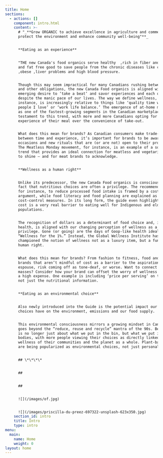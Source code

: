 ```yaml
---
title: Home
sections:
  - actions: []
    component: intro.html
    content: >-
      # "_**Grow ORGANIC to achieve excellence in agriculture and commerce,
      protect the environment and enhance community well-being"**_


      **Eating as an experience**


      "THE new Canada's food organics serve healthy  ,rich in fiber and vitamins
      and fat free good to save people from the chronic diseases like cancer
      ,obese ,liver problems and high blood pressure.


      Though this may seem impractical for many Canadians rushing between jobs
      and other obligations, the new Canada Food organics is aligned with our
      emerging desire to ‘take a beat’ and savor experiences and each other –
      despite the manic pace of our lives. The way we define wellness, for
      instance, is increasingly relative to things like ‘quality time with the
      people I love’ or ‘work life balance.’ The emergence of at-home meal kits
      as one of the fastest-growing segments in the Canadian marketplace is also
      testament to this trend, with more and more Canadians opting for the
      experience of their meal over the convenience of take-out.


      What does this mean for brands? As Canadian consumers make trade-offs
      between time and experience, it’s important for brands to be aware of the
      occasions and new rituals that are (or are not) open to their products.
      The Meatless Monday movement, for instance, is an example of a social
      trend that provides an ideal connection for meatless and vegetarian foods
      to shine – and for meat brands to acknowledge.


      **Wellness as a human right**


      Unlike its predecessor, the new Canada Food organics is conscious of the
      fact that nutritious choices are often a privilege. The recommendation,
      for instance, to reduce processed food intake is framed by a cost
      argument, while food literacy and food planning are explained as
      cost-control measures. In its long form, the guide even highlights how
      cost is a very real barrier to eating well for Indigenous and elderly
      populations.


      The recognition of dollars as a determinant of food choice and, in turn,
      health, is aligned with our changing perception of wellness as a
      privilege. Gone (or going) are the days of Goop-like health ideals or
      “Wellness for the 1%.” Instead, the Global Wellness Institute has
      championed the notion of wellness not as a luxury item, but a fundamental
      human right.


      What does this mean for brands? From fashion to fitness, food and more,
      brands that aren’t mindful of cost as a barrier to the aspirations they
      espouse, risk coming off as tone-deaf, or worse. Want to connect with the
      masses? Consider how your brand can offset the worry of wellness coming at
      a high expense. One example is including ‘price per serving’ on the label,
      not just the nutritional information.


      **Eating as an environmental choice**


      Also newly introduced into the Guide is the potential impact our food
      choices have on the environment, emissions and our food supply.


      This environmental consciousness mirrors a growing mindset in Canada that
      goes beyond the “reduce, reuse and recycle” mantra of the 90s. Being green
      is no longer just about what we put in the bin, but what we put in our
      bodies, with more people viewing their choices as directly linked to the
      wellness of their communities and the planet as a whole. Plant-based diets
      are being popularized as environmental choices, not just personal ones.


      ## \*\*\*\*


      ## 


      ## 


      ![](/images/of.jpg)


      ![](/images/priscilla-du-preez-697322-unsplash-623x350.jpg)
    section_id: intro
    title: Intro
    type: intro
menu:
  main:
    name: Home
    weight: 0
layout: home
---
```


